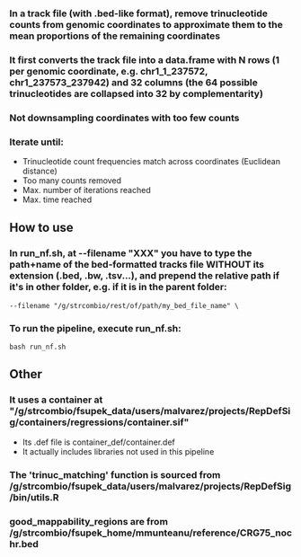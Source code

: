### In a track file (with .bed-like format), remove trinucleotide counts from genomic coordinates to approximate them to the mean proportions of the remaining coordinates

### It first converts the track file into a data.frame with N rows (1 per genomic coordinate, e.g. chr1_1_237572, chr1_237573_237942) and 32 columns (the 64 possible trinucleotides are collapsed into 32 by complementarity)

### Not downsampling coordinates with too few counts

### Iterate until:

- Trinucleotide count frequencies match across coordinates (Euclidean distance)
- Too many counts removed
- Max. number of iterations reached
- Max. time reached


## How to use

### In run_nf.sh, at --filename "XXX" you have to type the path+name of the bed-formatted tracks file WITHOUT its extension (.bed, .bw, .tsv...), and prepend the relative path if it's in other folder, e.g. if it is in the parent folder:
`--filename "/g/strcombio/rest/of/path/my_bed_file_name" \`

### To run the pipeline, execute run_nf.sh:
`bash run_nf.sh`


## Other

### It uses a container at "/g/strcombio/fsupek_data/users/malvarez/projects/RepDefSig/containers/regressions/container.sif"
- Its .def file is container_def/container.def
- It actually includes libraries not used in this pipeline

### The 'trinuc_matching' function is sourced from /g/strcombio/fsupek_data/users/malvarez/projects/RepDefSig/bin/utils.R

### good_mappability_regions are from /g/strcombio/fsupek_home/mmunteanu/reference/CRG75_nochr.bed

